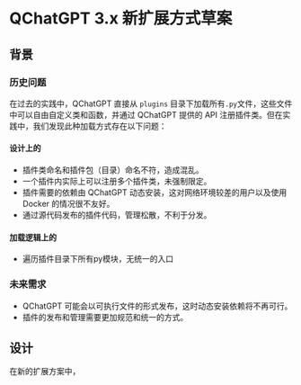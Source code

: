 # QChatGPT 3.x 新扩展方式草案

## 背景

### 历史问题

在过去的实践中，QChatGPT 直接从 `plugins` 目录下加载所有`.py`文件，这些文件中可以自由自定义类和函数，并通过 QChatGPT 提供的 API 注册插件类。但在实践中，我们发现此种加载方式存在以下问题：

#### 设计上的

- 插件类命名和插件包（目录）命名不符，造成混乱。
- 一个插件内实际上可以注册多个插件类，未强制限定。
- 插件需要的依赖由 QChatGPT 动态安装，这对网络环境较差的用户以及使用 Docker 的情况很不友好。
- 通过源代码发布的插件代码，管理松散，不利于分发。

#### 加载逻辑上的

- 遍历插件目录下所有py模块，无统一的入口

### 未来需求

- QChatGPT 可能会以可执行文件的形式发布，这时动态安装依赖将不再可行。
- 插件的发布和管理需要更加规范和统一的方式。

## 设计

在新的扩展方案中，